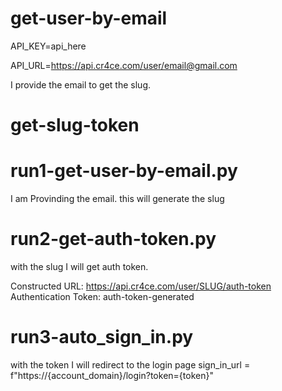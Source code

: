 # get-user-by-email

API_KEY=api_here

API_URL=https://api.cr4ce.com/user/email@gmail.com


I provide the email to get the slug.


# get-slug-token

# run1-get-user-by-email.py
I am Provinding the email.
this will generate the slug

# run2-get-auth-token.py
with the slug I will get auth token.

Constructed URL: https://api.cr4ce.com/user/SLUG/auth-token
Authentication Token: auth-token-generated

# run3-auto_sign_in.py

with the token I will redirect to the login page 
sign_in_url = f"https://{account_domain}/login?token={token}"

